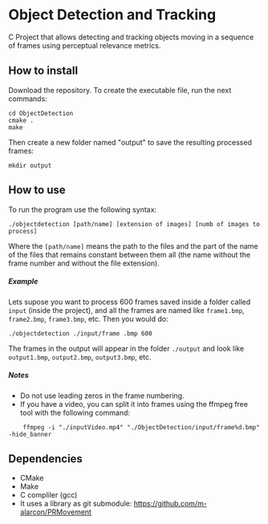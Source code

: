 # Object Detection and Tracking
C Project that allows detecting and tracking objects moving in a sequence of frames using perceptual relevance metrics. 

## How to install
Download the repository. To create the executable file, run the next commands:
```
cd ObjectDetection
cmake .
make
```

Then create a new folder named "output" to save the resulting processed frames:
```
mkdir output
```

## How to use
To run the program use the following syntax:
```
./objectdetection [path/name] [extension of images] [numb of images to process]
```
Where the `[path/name]` means the path to the files and the part of the name of the files that remains constant between them all (the name without the frame number and without the file extension).

##### Example
Lets supose you want to process 600 frames saved inside a folder called `input` (inside the project), and all the frames are named like `frame1.bmp`, `frame2.bmp`, `frame3.bmp`, etc. Then you would do:
```
./objectdetection ./input/frame .bmp 600
```
The frames in the output will appear in the folder `./output` and look like `output1.bmp`, `output2.bmp`, `output3.bmp`, etc.

##### Notes
 - Do not use leading zeros in the frame numbering.
 - If you have a video, you can split it into frames using the ffmpeg free tool with the following command:
```
	ffmpeg -i "./inputVideo.mp4" "./ObjectDetection/input/frame%d.bmp" -hide_banner
```

## Dependencies
- CMake
- Make
- C compliler (gcc)
- It uses a library as git submodule: https://github.com/m-alarcon/PRMovement

